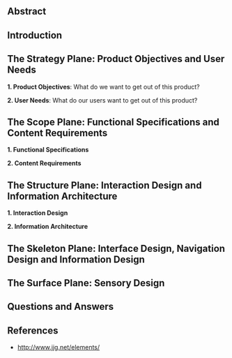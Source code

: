 Abstract
--------


<!-- more -->

Introduction
------------


The Strategy Plane: Product Objectives and User Needs
-----------------------------------------------------

**1. Product Objectives**: What do we want to get out of this product?


**2. User Needs**: What do our users want to get out of this product?


The Scope Plane: Functional Specifications and Content Requirements
-------------------------------------------------------------------

**1. Functional Specifications**

**2. Content Requirements**


The Structure Plane: Interaction Design and Information Architecture
--------------------------------------------------------------------

**1. Interaction Design**

**2. Information Architecture**


The Skeleton Plane: Interface Design, Navigation Design and Information Design
------------------------------------------------------------------------------



The Surface Plane: Sensory Design
---------------------------------


Questions and Answers
---------------------


References
----------
- http://www.jjg.net/elements/
